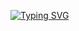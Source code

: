 [![Typing SVG](https://readme-typing-svg.demolab.com?font=Fira+Code&pause=1000&color=F71010&width=435&lines=Be+welcome+my+friend++my+name+is+Ihor;I+am+a+junior+QA+tester;and+here+I+will+post+my+HW)](https://git.io/typing-svg)
